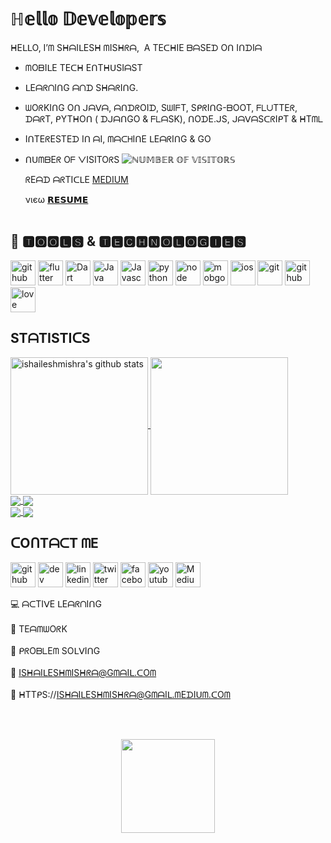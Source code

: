 # ℍ𝕖𝕝𝕝𝕠 𝔻𝕖𝕧𝕖𝕝𝕠𝕡𝕖𝕣𝕤

ᕼEᒪᒪO, I’ᗰ SᕼᗩIᒪESᕼ ᗰISᕼᖇᗩ,  A TEᑕᕼIE ᗷᗩSEᗪ Oᑎ IᑎᗪIᗩ

- ᗰOᗷIᒪE TEᑕᕼ EᑎTᕼᑌSIᗩST
- ᒪEᗩᖇᑎIᑎG ᗩᑎᗪ SᕼᗩᖇIᑎG.<br>
- ᗯOᖇKIᑎG Oᑎ ᒍᗩᐯᗩ, ᗩᑎᗪᖇOIᗪ, SᗯIᖴT, SᑭᖇIᑎG-ᗷOOT, ᖴᒪᑌTTEᖇ, ᗪᗩᖇT, ᑭYTᕼOᑎ ( ᗪᒍᗩᑎGO & ᖴᒪᗩSK), ᑎOᗪE.ᒍS, ᒍᗩᐯᗩSᑕᖇIᑭT & ᕼTᗰᒪ
- IᑎTEᖇESTEᗪ Iᑎ ᗩI, ᗰᗩᑕᕼIᑎE ᒪEᗩᖇIᑎG & GO
- ᑎᑌᗰᗷEᖇ Oᖴ ᐯISITOᖇS ![ℕ𝕌𝕄𝔹𝔼ℝ 𝕆𝔽 𝕍𝕀𝕊𝕀𝕋𝕆ℝ𝕊](https://visitor-badge.laobi.icu/badge?page_id=ishaileshmishra)<br/>

  ᖇEᗩᗪ ᗩᖇTIᑕᒪE [MEDIUM](https://ishaileshmishra.medium.com)<br/>

  νιєω [𝗥𝗘𝗦𝗨𝗠𝗘](https://resume.io/r/3qd8l9xvG)<br/><br/>
  
  

## 🔭 🆃🅾🅾🅻🆂 & 🆃🅴🅲🅷🅽🅾🅻🅾🅶🅸🅴🆂

[<img src='https://github.com/ishaileshmishra/ishaileshmishra/blob/master/icons/android.png' alt='github' height='40'>](https://github.com/ishaileshmishra) [<img src='https://github.com/ishaileshmishra/ishaileshmishra/blob/master/icons/flutter.png' alt='flutter' height='40'>](https://github.com/ishaileshmishra) [<img src='https://github.com/ishaileshmishra/ishaileshmishra/blob/master/icons/dart.png' alt='Dart' height='40'>](https://github.com/ishaileshmishra)
[<img src='https://github.com/ishaileshmishra/ishaileshmishra/blob/master/icons/java.png' alt='Java' height='40'>](https://github.com/ishaileshmishra) [<img src='https://github.com/ishaileshmishra/ishaileshmishra/blob/master/icons/javascript.png' alt='Javascript' height='40'>](https://github.com/ishaileshmishra) [<img src='https://github.com/ishaileshmishra/ishaileshmishra/blob/master/icons/python.png' alt='python' height='40'>](https://github.com/ishaileshmishra) [<img src='https://github.com/ishaileshmishra/ishaileshmishra/blob/master/icons/nodejs.png' alt='node' height='40'>](https://github.com/ishaileshmishra) [<img src='https://github.com/ishaileshmishra/ishaileshmishra/blob/master/icons/mongodb.png' alt='mobgodb' height='40'>](https://github.com/ishaileshmishra) [<img src='https://github.com/ishaileshmishra/ishaileshmishra/blob/master/icons/ios-logo.png' alt='ios' height='40'>](https://github.com/ishaileshmishra) [<img src='https://github.com/ishaileshmishra/ishaileshmishra/blob/master/icons/git.png' alt='git' height='40'>](https://github.com/ishaileshmishra) [<img src='https://github.com/ishaileshmishra/ishaileshmishra/blob/master/icons/github.png' alt='github' height='40'>](https://github.com/ishaileshmishra) [<img src='https://github.com/ishaileshmishra/ishaileshmishra/blob/master/icons/love.png' alt='love' height='40'>](https://github.com/ishaileshmishra)

## STᗩTISTIᑕS

<a href="https://github.com/ishaileshmishra">
 <img align="center" src="https://github-readme-stats.vercel.app/api?username=ishaileshmishra&show_icons=true&theme=gruvbox&line_height=28&count_private=true" alt="ishaileshmishra's github stats" height="220px" />
</a>
<a href="https://github.com/ishaileshmishra">
  <img align="center" src="https://github-readme-stats.vercel.app/api/top-langs/?username=ishaileshmishra&show_icons=true&theme=gruvbox&hide_langs_below=1&line_height=28" height="220px"/>
</a>

<br>
<a href="https://github.com/ishaileshmishra/flutter-ecommerce-app">
  <img align="center" src="https://github-readme-stats.vercel.app/api/pin/?username=ishaileshmishra&repo=flutter-ecommerce-app&show_icons=true&theme=gruvbox&count_private=true" />
</a>
</a>
<a href="https://github.com/ishaileshmishra/flutter-feed-app">
  <img align="center" src="https://github-readme-stats.vercel.app/api/pin/?username=ishaileshmishra&repo=flutter-feed-app&show_icons=true&theme=gruvbox" />
</a>
<br>

<a href="https://github.com/ishaileshmishra/furniture_onboarding_flutter">
  <img align="center" src="https://github-readme-stats.vercel.app/api/pin/?username=ishaileshmishra&repo=furniture_onboarding_flutter&show_icons=true&theme=gruvbox" />
</a>

<a href="https://github.com/ishaileshmishra/flutter_shopping_app">
  <img align="center" src="https://github-readme-stats.vercel.app/api/pin/?username=ishaileshmishra&repo=flutter_shopping_app&show_icons=true&theme=gruvbox&count_private=true" />
</a>
<br>

## ᑕOᑎTᗩᑕT ᗰE

[<img src='https://img.icons8.com/color/2x/github--v1.png' alt='github' height='40'>](https://github.com/ishaileshmishra) [<img src='https://cdn.jsdelivr.net/npm/simple-icons@3.0.1/icons/dev-dot-to.svg' alt='dev' height='40'>](https://dev.to/ishaileshmishra) [<img src='https://img.icons8.com/color/2x/linkedin.png' alt='linkedin' height='40'>](https://www.linkedin.com/in/ishaileshmishra/) [<img src='https://img.icons8.com/color/2x/twitter.png' alt='twitter' height='40'>](https://twitter.com/ishaileshmishr) [<img src='https://img.icons8.com/color/2x/facebook-new.png' alt='facebook' height='40'>](https://www.facebook.com/ishaileshmishra) [<img src='https://img.icons8.com/color/2x/youtube-play.png' alt='youtube' height='40'>](https://www.youtube.com/channel/ishaileshmishra) [<img src='https://img.icons8.com/color/2x/medium-logo.png' alt='Medium' height='40'>](https://medium.com/@ishaileshmishra)

💻 ᗩᑕTIᐯE ᒪEᗩᖇᑎIᑎG</br></br>
🤝 TEᗩᗰᗯOᖇK</br></br>
👨‍ ᑭᖇOᗷᒪEᗰ SOᒪᐯIᑎG</br></br>
📧 ISᕼᗩIᒪESᕼᗰISᕼᖇᗩ@GᗰᗩIᒪ.ᑕOᗰ</br></br>
📓 ᕼTTᑭS://ISᕼᗩIᒪESᕼᗰISᕼᖇᗩ@GᗰᗩIᒪ.ᗰEᗪIᑌᗰ.ᑕOᗰ<br/>

<br><br>
<div align="center">
<a href="https://www.buymeacoffee.com/shaileshmishra"><img height=150 src="https://miro.medium.com/max/1400/1*VqLYs481X9kw_CTosgqlcg.png"></img></a>
</div>

